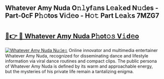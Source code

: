 ## Whatever Amy Nuda O𝚗𝚕yf𝚊ns L𝚎a𝚔ed N𝚞𝚍es - Part-0cF P𝚑𝚘tos Vi𝚍𝚎o - H𝚘𝚝 Part L𝚎a𝚔s 7MZG7

# <h2><a href="http://kf6io3l.oniu.top/?m=Whatever+Amy+Nuda">🔗👉 🔴 Whatever Amy Nuda P𝚑ot𝚘𝚜 V𝚒d𝚎o</a></h2>

[![Whatever Amy Nuda Nu𝚍e𝚜](https://i.imgur.com/0qMVB7G.gif)](http://kf6io3l.oniu.top/?m=Whatever+Amy+Nuda)
Online innovator and multimedia entertainer Whatever Amy Nuda, recognized for disseminating dance and lifestyle information via viral dance routines and compact clips. The public persona of Whatever Amy Nuda is defined by its warm and approachable energy, but the mysteries of his private life remain a tantalizing enigma.  
